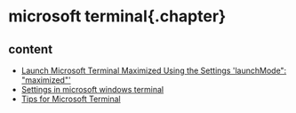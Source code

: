 ﻿
# microsoft terminal{.chapter}

## content

- [Launch Microsoft Terminal Maximized Using the Settings 'launchMode": "maximized"'](launchmode_maximized.md)
- [Settings in microsoft windows terminal](microsoft_terminal_settings.md)
- [Tips for Microsoft Terminal](tips.md)
